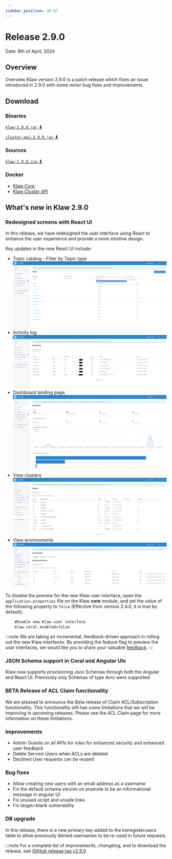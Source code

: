 ```yaml
---
sidebar_position: 99.87
---
```


# Release 2.9.0

Date: 8th of April, 2024

## Overview

Overview
Klaw version 2.9.0 is a patch release which fixes an issue introduced in 2.9.0 with some minor bug fixes and improvements.

## Download

### Binaries

[`klaw-2.9.0.jar` ⬇︎](https://github.com/Aiven-Open/klaw/releases/download/v2.9.0/klaw-2.9.0.jar)

[`cluster-api-2.9.0.jar` ⬇](https://github.com/Aiven-Open/klaw/releases/download/v2.9.0/cluster-api-2.9.0.jar)

### Sources

[`klaw-2.9.0.zip` ⬇](https://github.com/Aiven-Open/klaw/archive/refs/tags/v2.9.0.zip)

### Docker

- [Klaw Core](https://hub.docker.com/r/aivenoy/klaw-core)
- [Klaw Cluster API](https://hub.docker.com/r/aivenoy/klaw-cluster-api)

## What's new in Klaw 2.9.0

### Redesigned screens with React UI

In this release, we have redesigned the user interface using React to enhance the user experience and provide a more intuitive design.

Key updates in the new React UI include:

- Topic catalog - Filter by Topic type
  ![image](../../static/images/release280/Filter-by.png)
- Activity log
  ![image](../../static/images/release280/Activity-Log.png)
- Dashboard landing page
  ![image](../../static/images/release280/Dashboard.png)
- View clusters
  ![image](../../static/images/release280/view-clusters.png)
- View environments
  ![image](../../static/images/release280/view-envs.png)

To disable the preview for the new Klaw user interface, open the
`application.properties` file on the Klaw **core** module, and set the
value of the following property to `false` (Effective from version 2.4.0, it
is true by default):

```properties
    #Enable new Klaw user interface
    klaw.coral.enabled=false
```

:::note
We are taking an incremental, feedback-driven approach in rolling out
the new Klaw interfaces. By providing the feature flag to preview the user
interfaces, we would like you to share your valuable
[feedback](https://github.com/aiven/klaw/issues/new?assignees=&labels=&template=03_feature.md).
:::

### JSON Schema support in Coral and Angular UIs

Klaw now supports provisioning Json Schemas through both the Angular and React UI. Previously only Schemas of type Avro were supported.

### BETA Release of ACL Claim functionality

We are pleased to announce the Beta release of Claim ACL/Subscription functionality. This functionality still has some limitations that we will be improving in upcoming releases.
Please see the ACL Claim page for more information on these limitations.

### Improvements

- Admin Guards on all APIs for roles for enhanced security and enhanced user feedback
- Delete Service Users when ACLs are deleted
- Declined User requests can be reused

### Bug fixes

- Allow creating new users with an email address as a username
- Fix the default schema version on promote to be an informational message in angular UI
- Fix unused script and unsafe links
- Fix target=blank vulnerability

### DB upgrade

In this release, there is a new primary key added to the kwregisterusers table to allow previously denied usernames to be re-used in future requests.

:::note
For a complete list of improvements, changelog, and to download the
release, see [GitHub release tag v2.9.0](https://github.com/aiven/klaw/releases/tag/v2.9.0)
